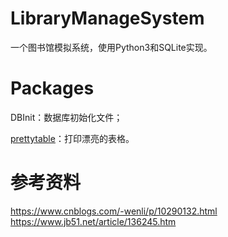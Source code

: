 # LibraryManageSystem
一个图书馆模拟系统，使用Python3和SQLite实现。

# Packages
DBInit：数据库初始化文件；

[prettytable](https://github.com/jazzband/prettytable)：打印漂亮的表格。

# 参考资料
https://www.cnblogs.com/-wenli/p/10290132.html
https://www.jb51.net/article/136245.htm
